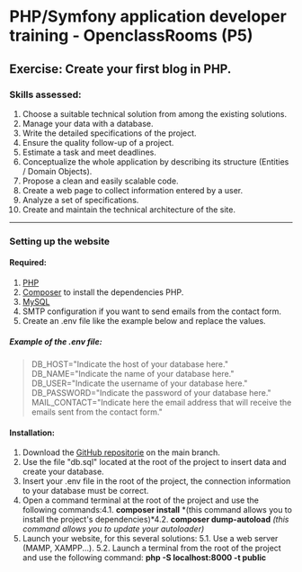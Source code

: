 
# PHP/Symfony application developer training - OpenclassRooms (P5)

## Exercise: Create your first blog in PHP.

### Skills assessed:

1. Choose a suitable technical solution from among the existing solutions.
2. Manage your data with a database.
3. Write the detailed specifications of the project.
4. Ensure the quality follow-up of a project.
5. Estimate a task and meet deadlines.
6. Conceptualize the whole application by describing its structure (Entities / Domain Objects).
7. Propose a clean and easily scalable code.
8. Create a web page to collect information entered by a user.
9. Analyze a set of specifications.
10. Create and maintain the technical architecture of the site.

---

### Setting up the website

#### Required:

1. [PHP](https://www.php.net/downloads.php)
2. [Composer](https://getcomposer.org/download/) to install the dependencies PHP.
3. [MySQL](https://www.mysql.com/fr/downloads/)
4. SMTP configuration if you want to send emails from the contact form.
5. Create an .env file like the example below and replace the values.

##### Example of the .env file:

> DB_HOST="Indicate the host of your database here."
> DB_NAME="Indicate the name of your database here."
> DB_USER="Indicate the username of your database here."
> DB_PASSWORD="Indicate the password of your database here."
> MAIL_CONTACT="Indicate here the email address that will receive the emails sent from the contact form."

#### Installation:

1. Download the [GitHub repositorie](https://github.com/Galusss/Blog.git) on the main branch.
2. Use the file "db.sql" located at the root of the project to insert data and create your database.
3. Insert your .env file in the root of the project, the connection information to your database must be correct.
4. Open a command terminal at the root of the project and use the following commands:4.1. **composer install** *(this command allows you to install the project's dependencies)*4.2. **composer dump-autoload** *(this command allows you to update your autoloader)*
5. Launch your website, for this several solutions:
   5.1. Use a web server (MAMP, XAMPP...).
   5.2. Launch a terminal from the root of the project and use the following command: **php -S localhost:8000 -t public**
